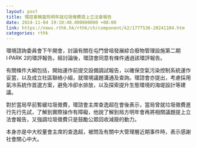 ```yaml
---
layout: post
title: 環諮會稱當局明年就垃圾徵費提上立法會報告
date: 2024-11-04 19:10:48.000000000 +08:00
link: https://news.rthk.hk/rthk/ch/component/k2/1777536-20241104.htm
categories: rthk
---
```


環境諮詢委員會下午開會，討論有關在屯門曾咀發展綜合廢物管理設施第二期I·PARK 2的環評報告。經討論後，環諮會同意有條件通過該環評報告。

有關條件大綱包括，開始運作前提交設備調試報告，以確保空氣污染控制系統運作妥當，以及成立社區聯絡小組，就環境議題溝通及查詢。環諮會亦提出，考慮採用氣冷系統作首選方案，避免冷卻水排放，以及探索提升生態環境的海堤設計等建議。 

對於當局早前暫緩垃圾徵費，環諮會主席查逸超在會後表示，當局曾就垃圾徵費進行先行先試，了解到實際操作有障礙，他說了解到局方明年會再將相關議題提上立法會報告，又強調垃圾徵費只是鼓勵公眾回收減廢的動力。 

本身亦是中大校董會主席的查逸超，被問及有關中大管理層近期事件時，表示感謝社會關心中大。
